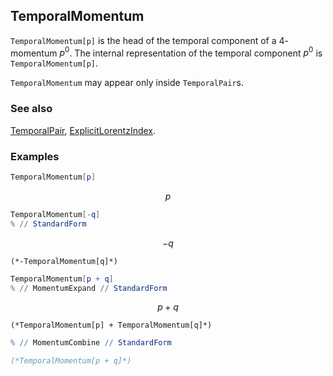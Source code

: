 ## TemporalMomentum

`TemporalMomentum[p]`  is the head of the temporal component of a $4$-momentum $p^0$. The internal representation of the temporal component $p^0$ is `TemporalMomentum[p]`.

`TemporalMomentum` may appear only inside `TemporalPair`s.

### See also

[TemporalPair](TemporalPair), [ExplicitLorentzIndex](ExplicitLorentzIndex).

### Examples

```mathematica
TemporalMomentum[p]
```

$$p$$

```mathematica
TemporalMomentum[-q]
% // StandardForm
```

$$-q$$

```
(*-TemporalMomentum[q]*)
```

```mathematica
TemporalMomentum[p + q]
% // MomentumExpand // StandardForm
```

$$p+q$$

```
(*TemporalMomentum[p] + TemporalMomentum[q]*)
```

```mathematica
% // MomentumCombine // StandardForm

(*TemporalMomentum[p + q]*)
```
